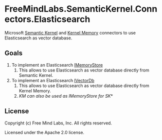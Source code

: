 # FreeMindLabs.SemanticKernel.Connectors.Elasticsearch
Microsoft [Semantic Kernel](https://github.com/microsoft/semantic-kernel) and [Kernel Memory](https://github.com/microsoft/kernel-memory/tree/ea157ef2b837e2cd40165dc9f6a578a2e98bd3e3) connectors to use Elasticsearch as vector database.

## Goals
1. To implement an Elasticsearch [IMemoryStore](https://github.com/microsoft/semantic-kernel/blob/c883d78d2a4ddf6142cac1b149aacc085d0874e4/dotnet/src/SemanticKernel.Abstractions/Memory/IMemoryStore.cs#L13) 
	1. This allows to use Elasticsearch as vector database directly from Semantic Kernel.
1. To implement an Elasticsearch [IVectorDb](https://github.com/microsoft/kernel-memory/blob/ea157ef2b837e2cd40165dc9f6a578a2e98bd3e3/service/Core/MemoryStorage/IVectorDb.cs#L9) 	
	1. This allows to use Elasticsearch as vector database directly from Kernel Memory.	
	1. *KM can also be used as IMemoryStore for SK**

## License
Copyright (c) Free Mind Labs, Inc. All rights reserved.

Licensed under the Apache 2.0 license.